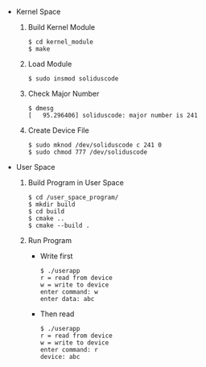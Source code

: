 * Kernel Space
    1. Build Kernel Module
        ```
        $ cd kernel_module
        $ make
        ```
    1. Load Module
        ```
        $ sudo insmod soliduscode
        ```

    1. Check Major Number
        ```
        $ dmesg
        [   95.296406] soliduscode: major number is 241
        ```
    1. Create Device File
        ```
        $ sudo mknod /dev/soliduscode c 241 0
        $ sudo chmod 777 /dev/soliduscode
        ```

* User Space
    1. Build Program in User Space

        ```
        $ cd /user_space_program/
        $ mkdir build
        $ cd build
        $ cmake ..
        $ cmake --build .
        ```

    1. Run Program
        - Write first
            ```
            $ ./userapp 
            r = read from device
            w = write to device
            enter command: w
            enter data: abc
            ```
        - Then read  
            ```
            $ ./userapp 
            r = read from device
            w = write to device
            enter command: r
            device: abc
            ```
